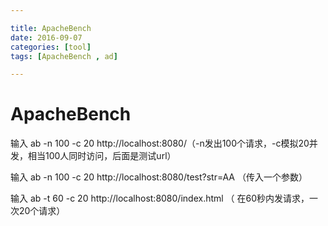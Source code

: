 ```yaml
---

title: ApacheBench 
date: 2016-09-07
categories: [tool]
tags: [ApacheBench , ad]

---
```


# ApacheBench  #



输入 ab -n 100 -c 20 http://localhost:8080/（-n发出100个请求，-c模拟20并发，相当100人同时访问，后面是测试url）

输入 ab -n 100 -c 20 http://localhost:8080/test?str=AA （传入一个参数）

输入 ab -t 60 -c 20 http://localhost:8080/index.html （ 在60秒内发请求，一次20个请求）

